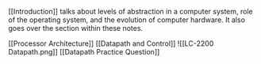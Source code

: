 [[Introduction]] talks about levels of abstraction in a computer system, role of the operating system, and the evolution of computer hardware. It also goes over the section within these notes. 

[[Processor Architecture]]
[[Datapath and Control]] 
![[LC-2200 Datapath.png]]
[[Datapath Practice Question]] 
